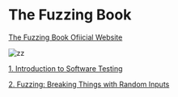 # The Fuzzing Book

[The Fuzzing Book Ofiicial Website](https://www.fuzzingbook.org/)

![zz](https://user-images.githubusercontent.com/63425775/128324986-5cde3c5e-f4e1-4499-a13e-d9c4cb01028f.PNG)

[1. Introduction to Software Testing](https://github.com/MJ-SEO/Fuzzing/tree/master/1.Testing)

[2. Fuzzing: Breaking Things with Random Inputs](https://github.com/MJ-SEO/Fuzzing/tree/master/2.Fuzzing)
